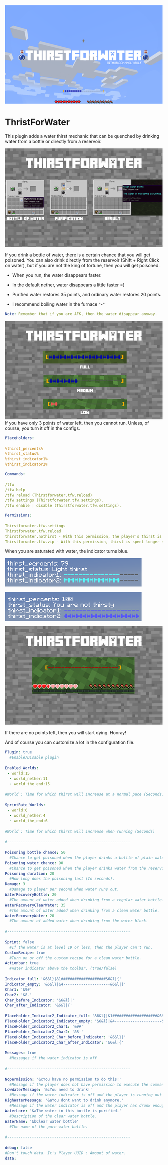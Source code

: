 [![logo](/images/11.png)](https://www.spigotmc.org/resources/thirstforwater.84634/)
# ThristForWater
This plugin adds a water thirst mechanic that can be quenched by drinking water from a bottle or directly from a reservoir.

![craft](/images/222.png)

If you drink a bottle of water, there is a certain chance that you will get poisoned. You can also drink directly from the reservoir (Shift + Right Click on water), but if you are not the king of fortune, then you will get poisoned.

- When you run, the water disappears faster.

- In the default nether, water disappears a little faster =)

- Purified water restores 35 points, and ordinary water restores 20 points.

- I recommend boiling water in the furnace ^-^

```yml
Note: Remember that if you are AFK, then the water disappear anyway.
```
![bar](/images/333.png)
If you have only 3 points of water left, then you cannot run. Unless, of course, you turn it off in the configs.

```yml
PlaceHolders:

%thirst_percents%
%thirst_status%
%thirst_indicator1%
%thirst_indicator2%
```
```yml
Commands:

/tfw
/tfw help
/tfw reload (Thirstforwater.tfw.reload)
/tfw settings (Thirstforwater.tfw.settings).
/tfw enable | disable (Thirstforwater.tfw.settings).
```
```yml
Permissions:

Thirstforwater.tfw.settings
Thirstforwater.tfw.reload
thirstforwater.nothirst - With this permission, the player's thirst is not reduced
Thirstforwater.tfw.vip - With this permission, thirst is spent longer (x2 slower)
```
When you are saturated with water, the indicator turns blue.

![placeholders](/images/5.png)

![placeholders](/images/6.png)

![zero](/images/444.png)

If there are no points left, then you will start dying. Hooray!

And of course you can customize a lot in the configuration file.

```yml
Plugin: true
  #Enable/Disable plugin

Enabled_Worlds:
 - world:15
  - world_nether:11
  - world_the_end:15

#World : Time for which thirst will increase at a normal pace (Seconds)

SprintRate_Worlds:
 - world:6
  - world_nether:4
  - world_the_end:6

#World : Time for which thirst will increase when running (Seconds)

#-------------------------------------------------------

Poisoning bottle chance: 50
  #Chance to get poisoned when the player drinks a bottle of plain water.
Poisoning water chance: 90
  #Chance to get poisoned when the player drinks water from the reservoir.
Poisoning duration: 20
  #How long does the poisoning last (In seconds).
Damage: 3
  #Damage to player per second when water runs out.
WaterRecoveryBottle: 20
  #The amount of water added when drinking from a regular water bottle.
WaterRecoveryClearWater: 35
  #The amount of water added when drinking from a clean water bottle.
WaterRecoveryWater: 20
  #The amount of added water when drinking from the water block.

#-------------------------------------------------------

Sprint: false
  #If the water is at level 19 or less, then the player can't run.
CustomRecipe: true
  #Turn on or off the custom recipe for a clean water bottle.
Actionbar: true
  #Water indicator above the toolbar. (true/false)

Indicator_full: '&6&l}|&1####################&6&l|{'
Indicator_empty: '&6&l}|&4---------------------&6&l|{'
Char1: '&9#'
Char2: '&8-'
Char_before_Indicator: '&6&l}|'
Char_after_Indicator: '&6&l|{'

PlaceHolder_Indicator2_Indicator_full: '&6&l}|&1####################&6&l|{'
PlaceHolder_Indicator2_Indicator_empty: '&6&l}|&4---------------------&6&l|{'
PlaceHolder_Indicator2_Char1: '&9#'
PlaceHolder_Indicator2_Char2: '&8-'
PlaceHolder_Indicator2_Char_before_Indicator: '&6&l}|'
PlaceHolder_Indicator2_Char_after_Indicator: '&6&l|{'

Messages: true
  #Messages if the water indicator is off

#-------------------------------------------------------

Nopermission: '&cYou have no permission to do this!'
  #Message if the player does not have permission to execute the command
LowWaterMessage: '&cYou need to drink!'
  #Message if the water indicator is off and the player is running out of water.
HighWaterMessage: '&aYou dont want to drink anymore.'
  #Message if the water indicator is off and the player has drunk enough water.
WaterLore: '&aThe water in this bottle is purified.'
  #Description of the clear water bottle.
WaterName: '&bClear water bottle'
  #The name of the pure water bottle.

#-------------------------------------------------------

debug: false
#Don't touch data. It's Player UUID : Amount of water.
data:
```
